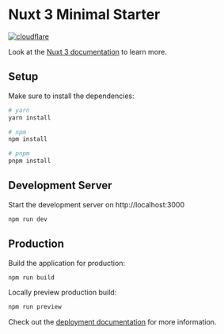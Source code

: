 # Nuxt 3 Minimal Starter

[![cloudflare](https://github.com/dalbodeule/mori.space/actions/workflows/cloudflare.yml/badge.svg)](https://github.com/dalbodeule/mori.space/actions/workflows/cloudflare.yml)

Look at the [Nuxt 3 documentation](https://nuxt.com/docs/getting-started/introduction) to learn more.

## Setup

Make sure to install the dependencies:

```bash
# yarn
yarn install

# npm
npm install

# pnpm
pnpm install
```

## Development Server

Start the development server on http://localhost:3000

```bash
npm run dev
```

## Production

Build the application for production:

```bash
npm run build
```

Locally preview production build:

```bash
npm run preview
```

Check out the [deployment documentation](https://nuxt.com/docs/getting-started/deployment) for more information.
